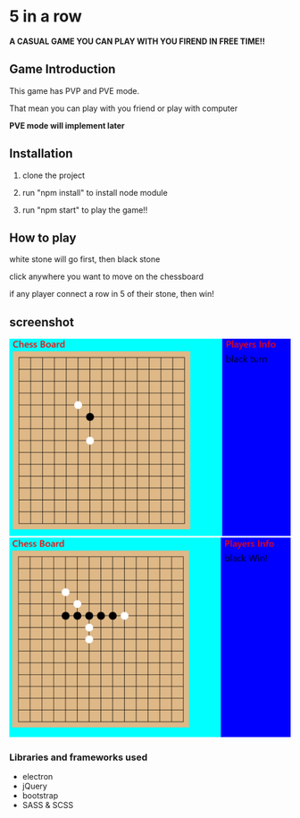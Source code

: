 # 5 in a row

**A CASUAL GAME YOU CAN PLAY WITH YOU FIREND IN FREE TIME!!**

## Game Introduction
This game has PVP and PVE mode. 

That mean you can play with you friend or play with computer

**__PVE mode will implement later__**

## Installation
1. clone the project

2. run "npm install" to install node module

3. run "npm start" to play the game!!

## How to play
white stone will go first, then black stone

click anywhere you want to move on the chessboard

if any player connect a row in 5 of their stone, then win!

## screenshot
![gameplay](screenshots/gameplay.PNG)
![win](screenshots/win.PNG)

### Libraries and frameworks used
* electron
* jQuery
* bootstrap
* SASS & SCSS
